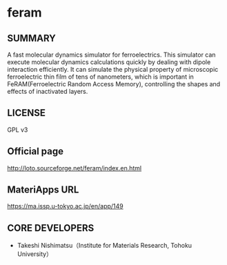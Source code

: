 # feram 

## SUMMARY 

 A fast molecular dynamics simulator for ferroelectrics. This simulator can execute molecular dynamics calculations quickly by dealing with dipole interaction efficiently. It can simulate the physical property of microscopic ferroelectric thin film of tens of nanometers, which is important in FeRAM(Ferroelectric Random Access Memory), controlling the shapes and effects of inactivated layers.
## LICENSE 

 GPL v3
## Official page 

 http://loto.sourceforge.net/feram/index.en.html
## MateriApps URL 

 https://ma.issp.u-tokyo.ac.jp/en/app/149
## CORE DEVELOPERS 

- Takeshi Nishimatsu（Institute for Materials Research, Tohoku University）
